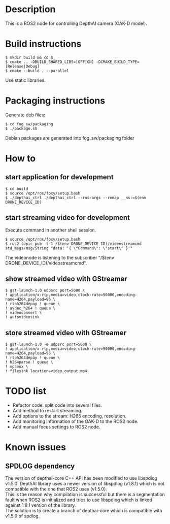 # Description
This is a ROS2 node for controlling DepthAI camera (OAK-D model).

# Build instructions
```
$ mkdir build && cd $_
$ cmake .. -DBUILD_SHARED_LIBS=[OFF|ON] -DCMAKE_BUILD_TYPE=[Release|Debug]
$ cmake --build . --parallel
```
Use static libraries.

# Packaging instructions
Generate deb files:
```
$ cd fog_sw/packaging
$ ./package.sh
```
Debian packages are generated into fog_sw/packaging folder

# How to
## start application for development
```
$ cd build
$ source /opt/ros/foxy/setup.bash
$ ./depthai_ctrl ./depthai_ctrl --ros-args --remap __ns:=$(env DRONE_DEVICE_ID)
```

## start streaming video for development
Execute command in another shell session. <br>
```
$ source /opt/ros/foxy/setup.bash
$ ros2 topic pub -t 1 /$(env DRONE_DEVICE_ID)/videostreamcmd std_msgs/msg/String "data: '{ \"Command\": \"start\" }'"
```
The videonode is listening to the subscriber "/$(env DRONE_DEVICE_ID)/videostreamcmd".

## show streamed video with GStreamer
```
$ gst-launch-1.0 udpsrc port=5600 \
! application/x-rtp,media=video,clock-rate=90000,encoding-name=H264,payload=96 \
! rtph264depay ! queue \
! avdec_h264 ! queue \
! videoconvert \
! autovideosink
```

## store streamed video with GStreamer
```
$ gst-launch-1.0 -e udpsrc port=5600 \
! application/x-rtp,media=video,clock-rate=90000,encoding-name=H264,payload=96 \
! rtph264depay ! queue \
! h264parse ! queue \
! mp4mux \
! filesink location=video_output.mp4
```

# TODO list
* Refactor code: split code into several files.
* Add method to restart streaming.
* Add options to the stream: H265 encoding, resolution.
* Add monitoring information of the OAK-D to the ROS2 node.
* Add manual focus settings to ROS2 node.

# Known issues
## SPDLOG dependency
The version of depthai-core C++ API has been modified to use libspdlog v1.5.0. DepthAI library uses a newer version of libspdlog (v1.8.1) which is not compatible with the one that ROS2 uses (v1.5.0).<br>
This is the reason why compilation is successful but there is a segmentation fault when ROS2 is initialized and tries to use libspdlog which is linked against 1.8.1 version of the library. <br>
The solution is to create a branch of depthai-core which is compatible with v1.5.0 of spdlog.